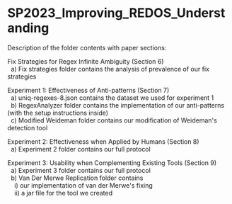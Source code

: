 # SP2023_Improving_REDOS_Understanding
Description of the folder contents with paper sections:

Fix Strategies for Regex Infinite Ambiguity (Section 6)     
     &nbsp; a) Fix strategies folder contains the analysis of prevalence of our fix strategies  

Experiment 1: Effectiveness of Anti-patterns (Section 7)    
     &nbsp; a) uniq-regexes-8.json contains the dataset we used for experiment 1      
     &nbsp; b) RegexAnalyzer folder contains the implementation of our anti-patterns (with the setup instructions inside)     
     &nbsp; c) Modified Weideman folder contains our modification of Weideman's detection tool  

Experiment 2: Effectiveness when Applied by Humans (Section 8)          
    &nbsp;  a) Experiment 2 folder contains our full protocol     

Experiment 3: Usability when Complementing Existing Tools (Section 9)   
    &nbsp;  a) Experiment 3 folder contains our full protocol   
     &nbsp; b) Van Der Merwe Replication folder contains    
      &nbsp; &nbsp;      i) our implementation of van der Merwe's fixing     
       &nbsp; &nbsp;     ii) a jar file for the tool we created
